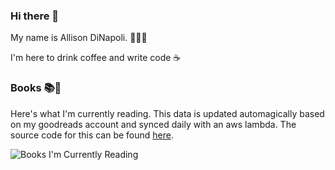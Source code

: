 ### Hi there 🦆

My name is Allison DiNapoli. 👩🏼‍💻

I'm here to drink coffee and write code ☕️

### Books 📚📖 

Here's what I'm currently reading. This data is updated automagically based on my goodreads account and synced daily with an aws lambda. The source code for this can be found [here](https://github.com/allison-dinapoli/book-to-svg).

![Books I'm Currently Reading](https://book-to-svg.s3-us-west-2.amazonaws.com/books.svg)


<!--
**allison-dinapoli/allison-dinapoli** is a ✨ _special_ ✨ repository because its `README.md` (this file) appears on your GitHub profile.

Here are some ideas to get you started:

- 🔭 I’m currently working on ...
- 🌱 I’m currently learning ...
- 👯 I’m looking to collaborate on ...
- 🤔 I’m looking for help with ...
- 💬 Ask me about ...
- 📫 How to reach me: ...
- 😄 Pronouns: ...
- ⚡ Fun fact: ...
-->
